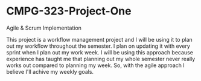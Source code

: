 # CMPG-323-Project-One
Agile &amp; Scrum Implementation

This project is a workflow management project and I will be using it to plan out my workflow throughout the semester. I plan on updating it with every sprint when I plan out my work week. I will be using this approach because experience has taught me that planning out my whole semester never really works out compared to planning my week. So, with the agile approach I believe I'll achive my weekly goals.
